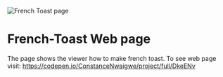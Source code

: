 ![French Toast page](https://encrypted-tbn0.gstatic.com/images?q=tbn:ANd9GcQvx6OMxIVSAIa1aXpbQOdeKDwuI5Rl2NJaUokyegJ4TiaGuE56-g)

# French-Toast Web page
The page shows the viewer how to make french toast.
To see web page visit: https://codepen.io/ConstanceNwaigwe/project/full/DkeENv
